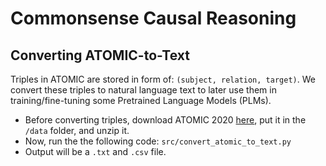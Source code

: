 # Commonsense Causal Reasoning


## Converting ATOMIC-to-Text
Triples in ATOMIC are stored in form of: `(subject, relation, target)`. We convert these triples to natural language text to later use them in training/fine-tuning some Pretrained Language Models (PLMs). 
* Before converting triples, download ATOMIC 2020 [here](https://allenai.org/data/atomic-2020), put it in the `/data` folder, and unzip it.
* Now, run the the following code: `src/convert_atomic_to_text.py`
* Output will be a `.txt` and `.csv` file.

